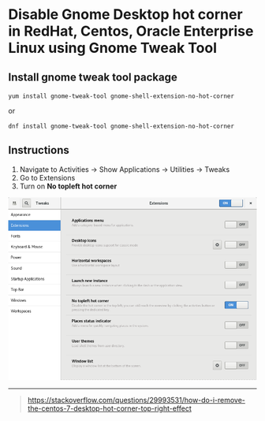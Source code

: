 # Disable Gnome Desktop hot corner in RedHat, Centos, Oracle Enterprise Linux using Gnome Tweak Tool
## Install gnome tweak tool package
```
yum install gnome-tweak-tool gnome-shell-extension-no-hot-corner
```
or
```
dnf install gnome-tweak-tool gnome-shell-extension-no-hot-corner
```

## Instructions
1. Navigate to Activities -> Show Applications -> Utilities -> Tweaks
2. Go to Extensions
3. Turn on **No topleft hot corner**


![RedHat Enterprise Linux Gnome Tweak Tool](https://raw.githubusercontent.com/randop/Notebook/e8fa85f99382ea1923dc2a1b75e64827ec97c346/assets/gnome-tweak-tool-screenshot-from-2022-04-11%2008-01-08.png)

---
> https://stackoverflow.com/questions/29993531/how-do-i-remove-the-centos-7-desktop-hot-corner-top-right-effect